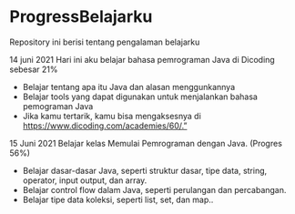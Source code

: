 # ProgressBelajarku
Repository ini berisi tentang pengalaman belajarku 

14 juni 2021
Hari ini aku belajar bahasa pemrograman Java di Dicoding sebesar 21%
  * Belajar tentang apa itu Java dan alasan menggunkannya 
  * Belajar tools yang dapat digunakan untuk menjalankan bahasa pemograman Java
  * Jika kamu tertarik, kamu bisa mengaksesnya di https://www.dicoding.com/academies/60/.”

15 Juni 2021
Belajar kelas Memulai Pemrograman dengan Java. (Progres 56%)
 * Belajar dasar-dasar Java, seperti struktur dasar, tipe data, string, operator, input output, dan array.
 * Belajar control flow dalam Java, seperti perulangan dan percabangan.
 * Belajar tipe data koleksi, seperti list, set, dan map..
